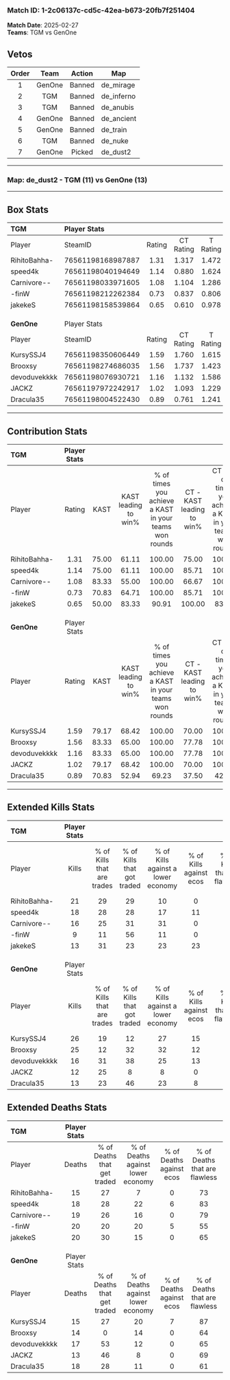 ### Match ID: 1-2c06137c-cd5c-42ea-b673-20fb7f251404  
**Match Date**: 2025-02-27  
**Teams**: TGM vs GenOne  

## Vetos  

| Order | Team | Action | Map |
| :---: | :--: | :----: | --- |
| 1 | GenOne | Banned | de_mirage |
| 2 | TGM | Banned | de_inferno |
| 3 | TGM | Banned | de_anubis |
| 4 | GenOne | Banned | de_ancient |
| 5 | GenOne | Banned | de_train |
| 6 | TGM | Banned | de_nuke |
| 7 | GenOne | Picked | de_dust2 |

---  

### **Map**: de_dust2 - TGM (11) vs GenOne (13)  
---  

## Box Stats  

| **TGM**      | Player Stats      |        |           |          |       |       |       |         |        |      |     |
| :- | :- | :-: | :-: | :-: | :-: | :-: | :-: | :-: | :-: | :-: | :-: |
| Player       | SteamID           | Rating | CT Rating | T Rating | KAST  |  ADR  | Kills | Assists | Deaths | K/D  | HS% |
| RihitoBahha- | 76561198168987887 |  1.31  |   1.317   |  1.472   | 75.00 | 82.7  |  21   |    2    |   15   | 1.40 | 57  |
| speed4k      | 76561198040194649 |  1.14  |   0.880   |  1.624   | 75.00 | 80.9  |  18   |    6    |   18   | 1.00 | 55  |
| Carnivore--  | 76561198033971605 |  1.08  |   1.104   |  1.286   | 83.33 | 73.4  |  16   |    6    |   19   | 0.84 | 56  |
| -finW        | 76561198212262384 |  0.73  |   0.837   |  0.806   | 70.83 | 70.6  |   9   |   11    |   20   | 0.45 | 33  |
| jakekeS      | 76561198158539864 |  0.65  |   0.610   |  0.978   | 50.00 | 57.3  |  13   |    4    |   20   | 0.65 | 53  |
|              |                   |        |           |          |       |       |       |         |        |      |     |
|              |                   |        |           |          |       |       |       |         |        |      |     |
|              |                   |        |           |          |       |       |       |         |        |      |     |
| **GenOne**   | Player Stats      |        |           |          |       |       |       |         |        |      |     |
| Player       | SteamID           | Rating | CT Rating | T Rating | KAST  |  ADR  | Kills | Assists | Deaths | K/D  | HS% |
| KursySSJ4    | 76561198350606449 |  1.59  |   1.760   |  1.615   | 79.17 | 104.3 |  26   |    4    |   15   | 1.73 | 30  |
| Brooxsy      | 76561198274686035 |  1.56  |   1.737   |  1.423   | 83.33 | 90.3  |  25   |    4    |   14   | 1.79 | 72  |
| devoduvekkkk | 76561198076930721 |  1.16  |   1.132   |  1.586   | 83.33 | 84.3  |  16   |    5    |   17   | 0.94 | 62  |
| JACKZ        | 76561197972242917 |  1.02  |   1.093   |  1.229   | 79.17 | 62.8  |  12   |    9    |   13   | 0.92 | 83  |
| Dracula35    | 76561198004522430 |  0.89  |   0.761   |  1.241   | 70.83 | 67.8  |  13   |    6    |   18   | 0.72 | 46  |
---  

## Contribution Stats  

| **TGM**      | Player Stats |       |                      |                                                        |                           |                                                             |                          |                                                            |
| :- | :-: | :-: | :-: | :-: | :-: | :-: | :-: | :-: |
| Player       |    Rating    | KAST  | KAST leading to win% | % of times you achieve a KAST in your teams won rounds | CT - KAST leading to win% | CT - % of times you achieve a KAST in your teams won rounds | T - KAST leading to win% | T - % of times you achieve a KAST in your teams won rounds |
| RihitoBahha- |     1.31     | 75.00 |        61.11         |                         100.00                         |           75.00           |                           100.00                            |          50.00           |                           100.00                           |
| speed4k      |     1.14     | 75.00 |        61.11         |                         100.00                         |           85.71           |                           100.00                            |          45.45           |                           100.00                           |
| Carnivore--  |     1.08     | 83.33 |        55.00         |                         100.00                         |           66.67           |                           100.00                            |          45.45           |                           100.00                           |
| -finW        |     0.73     | 70.83 |        64.71         |                         100.00                         |           85.71           |                           100.00                            |          50.00           |                           100.00                           |
| jakekeS      |     0.65     | 50.00 |        83.33         |                         90.91                          |          100.00           |                            83.33                            |          71.43           |                           100.00                           |
|              |              |       |                      |                                                        |                           |                                                             |                          |                                                            |
|              |              |       |                      |                                                        |                           |                                                             |                          |                                                            |
|              |              |       |                      |                                                        |                           |                                                             |                          |                                                            |
| **GenOne**   | Player Stats |       |                      |                                                        |                           |                                                             |                          |                                                            |
| Player       |    Rating    | KAST  | KAST leading to win% | % of times you achieve a KAST in your teams won rounds | CT - KAST leading to win% | CT - % of times you achieve a KAST in your teams won rounds | T - KAST leading to win% | T - % of times you achieve a KAST in your teams won rounds |
| KursySSJ4    |     1.59     | 79.17 |        68.42         |                         100.00                         |           70.00           |                           100.00                            |          66.67           |                           100.00                           |
| Brooxsy      |     1.56     | 83.33 |        65.00         |                         100.00                         |           77.78           |                           100.00                            |          54.55           |                           100.00                           |
| devoduvekkkk |     1.16     | 83.33 |        65.00         |                         100.00                         |           77.78           |                           100.00                            |          54.55           |                           100.00                           |
| JACKZ        |     1.02     | 79.17 |        68.42         |                         100.00                         |           70.00           |                           100.00                            |          66.67           |                           100.00                           |
| Dracula35    |     0.89     | 70.83 |        52.94         |                         69.23                          |           37.50           |                            42.86                            |          66.67           |                           100.00                           |
---  

## Extended Kills Stats  

| **TGM**      | Player Stats |                            |                            |                                    |                         |                              |                                 |                                       |                    |           |
| :- | :-: | :-: | :-: | :-: | :-: | :-: | :-: | :-: | :-: | :-: |
| Player       |    Kills     | % of Kills that are trades | % of Kills that got traded | % of Kills against a lower economy | % of Kills against ecos | % of Kills that are flawless | % of Kills that are close duels | % of Kills that are assisted by flash | Pistol Round Kills | AWP Kills |
| RihitoBahha- |      21      |             29             |             29             |                 10                 |            0            |              71              |               14                |                   0                   |         0          |     3     |
| speed4k      |      18      |             28             |             28             |                 17                 |           11            |              72              |                6                |                   6                   |         5          |     1     |
| Carnivore--  |      16      |             25             |             31             |                 31                 |            0            |              56              |                0                |                  13                   |         0          |     1     |
| -finW        |      9       |             11             |             56             |                 11                 |            0            |              78              |               11                |                  11                   |         0          |     0     |
| jakekeS      |      13      |             31             |             23             |                 23                 |           23            |              69              |                0                |                   8                   |         0          |     2     |
|              |              |                            |                            |                                    |                         |                              |                                 |                                       |                    |           |
|              |              |                            |                            |                                    |                         |                              |                                 |                                       |                    |           |
|              |              |                            |                            |                                    |                         |                              |                                 |                                       |                    |           |
| **GenOne**   | Player Stats |                            |                            |                                    |                         |                              |                                 |                                       |                    |           |
| Player       |    Kills     | % of Kills that are trades | % of Kills that got traded | % of Kills against a lower economy | % of Kills against ecos | % of Kills that are flawless | % of Kills that are close duels | % of Kills that are assisted by flash | Pistol Round Kills | AWP Kills |
| KursySSJ4    |      26      |             19             |             12             |                 27                 |           15            |              77              |                8                |                   8                   |         11         |     2     |
| Brooxsy      |      25      |             12             |             32             |                 32                 |           12            |              60              |                4                |                   0                   |         0          |     1     |
| devoduvekkkk |      16      |             31             |             38             |                 25                 |           13            |              63              |               13                |                   6                   |         0          |     0     |
| JACKZ        |      12      |             25             |             8              |                 8                  |            0            |              92              |                0                |                   8                   |         0          |     2     |
| Dracula35    |      13      |             23             |             46             |                 23                 |            8            |              69              |                0                |                   0                   |         0          |     1     |
## Extended Deaths Stats  

| **TGM**      | Player Stats |                             |                                   |                          |                               |                            |                           |               |
| :- | :-: | :-: | :-: | :-: | :-: | :-: | :-: | :-: |
| Player       |    Deaths    | % of Deaths that get traded | % of Deaths against lower economy | % of Deaths against ecos | % of Deaths that are flawless | % of Deaths that are close | % of Deaths while blinded | Deaths to AWP |
| RihitoBahha- |      15      |             27              |                 7                 |            0             |              73               |             0              |             7             |       0       |
| speed4k      |      18      |             28              |                22                 |            6             |              83               |             0              |            11             |       5       |
| Carnivore--  |      19      |             26              |                16                 |            0             |              79               |             0              |             0             |       3       |
| -finW        |      20      |             20              |                20                 |            5             |              55               |             20             |             0             |       1       |
| jakekeS      |      20      |             30              |                15                 |            0             |              65               |             5              |             5             |       2       |
|              |              |                             |                                   |                          |                               |                            |                           |               |
|              |              |                             |                                   |                          |                               |                            |                           |               |
|              |              |                             |                                   |                          |                               |                            |                           |               |
| **GenOne**   | Player Stats |                             |                                   |                          |                               |                            |                           |               |
| Player       |    Deaths    | % of Deaths that get traded | % of Deaths against lower economy | % of Deaths against ecos | % of Deaths that are flawless | % of Deaths that are close | % of Deaths while blinded | Deaths to AWP |
| KursySSJ4    |      15      |             27              |                20                 |            7             |              87               |             7              |             7             |       0       |
| Brooxsy      |      14      |              0              |                14                 |            0             |              64               |             0              |             7             |       2       |
| devoduvekkkk |      17      |             53              |                12                 |            0             |              65               |             6              |             6             |       3       |
| JACKZ        |      13      |             46              |                 8                 |            0             |              69               |             0              |             8             |       0       |
| Dracula35    |      18      |             28              |                11                 |            0             |              61               |             17             |             6             |       0       |

